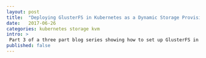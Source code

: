 ```yaml
---
layout: post
title:  "Deploying GlusterFS in Kubernetes as a Dynamic Storage Provisioner - Part 3"
date:   2017-06-26
categories: kubernetes storage kvm
intro: >
 Part 3 of a three part blog series showing how to set up GlusterFS in Kubernetes and create a StorageClass to dynamically provision storage for Kubernetes pods. In this post, we finally get to create our StorageClass resource in Kubernetes and take it for a spin with an example MongoDB deployment.
published: false
---
```

